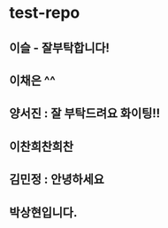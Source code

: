 # test-repo

## 이슬 - 잘부탁합니다!

## 이채은 ^^

## 양서진 : 잘 부탁드려요 화이팅!!

## 이찬희찬희찬

## 김민정 : 안녕하세요

## 박상현입니다.

